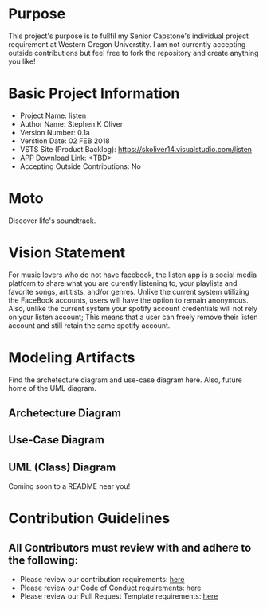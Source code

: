 # Purpose
This project's purpose is to fullfil my Senior Capstone's individual project 
requirement at Western Oregon Universtity. I am not currently accepting outside
contributions but feel free to fork the repository and create anything you like!

# Basic Project Information
* Project Name: listen
* Author Name: Stephen K Oliver
* Version Number: 0.1a
* Verstion Date: 02 FEB 2018
* VSTS Site (Product Backlog): https://skoliver14.visualstudio.com/listen
* APP Download Link: \<TBD\>
* Accepting Outside Contributions: No

# Moto
Discover life's soundtrack.

# Vision Statement
For music lovers who do not have facebook, the listen app is a social media platform to share what you are curently listening to, your playlists and favorite songs, artitists, and/or genres. Unlike the current system utilizing the FaceBook accounts, users will have the option to remain anonymous. Also, unlike the current system your spotify account credentials will not rely on your listen account; This means that a user can freely remove their listen account and still retain the same spotify account.

# Modeling Artifacts
Find the archetecture diagram and use-case diagram here. 
Also, future home of the UML diagram.

## Archetecture Diagram
<!-- image here -->

## Use-Case Diagram
<!-- image here -->

## UML (Class) Diagram
Coming soon to a README near you!

# Contribution Guidelines
## All Contributors must review with and adhere to the following:
* Please review our contribution requirements: [here](CONTRIBUTING.md)
* Please review our Code of Conduct requirements: [here](CODE_OF_CONDUCT.md)
* Please review our Pull Request Template requirements: [here]()
